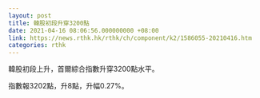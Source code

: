 ```yaml
---
layout: post
title: 韓股初段升穿3200點
date: 2021-04-16 08:06:56.000000000 +08:00
link: https://news.rthk.hk/rthk/ch/component/k2/1586055-20210416.htm
categories: rthk
---
```


韓股初段上升，首爾綜合指數升穿3200點水平。

指數報3202點，升8點，升幅0.27%。
